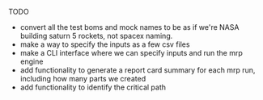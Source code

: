 TODO

- convert all the test boms and mock names to be as if we're NASA building saturn 5 rockets, not spacex naming.
- make a way to specify the inputs as a few csv files
- make a CLI interface where we can specify inputs and run the mrp engine
- add functionality to generate a report card summary for each mrp run, including how many parts we created
- add functionality to identify the critical path
